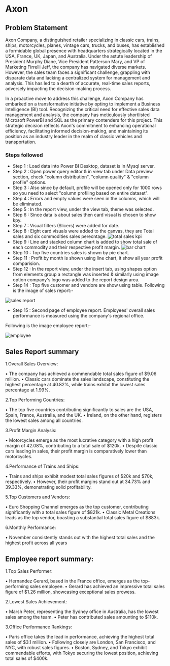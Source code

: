 
# Axon



## Problem Statement

Axon Company, a distinguished retailer specializing in classic cars, trains, ships, motorcycles, planes, vintage cars, 
trucks, and buses, has established a formidable global presence with headquarters strategically located in the 
USA, France, UK, Japan, and Australia. Under the astute leadership of President Murphy Diane, Vice President 
Patterson Mary, and VP of Marketing Firrelli Jeff, the company has navigated diverse markets. However, the sales 
team faces a significant challenge, grappling with disparate data and lacking a centralized system for 
management and analysis. This has led to a dearth of accurate, real-time sales reports, adversely impacting the 
decision-making process.

In a proactive move to address this challenge, Axon Company has embarked on a transformative initiative by 
opting to implement a Business Intelligence (BI) tool. Recognizing the critical need for effective sales data 
management and analysis, the company has meticulously shortlisted Microsoft PowerBI and SQL as the primary 
contenders for this project. This strategic decision reflects Axon's commitment to enhancing operational 
efficiency, facilitating informed decision-making, and maintaining its position as an industry leader in the realm 
of classic vehicles and transportation.



### Steps followed 

- Step 1 : Load data into Power BI Desktop, dataset is in Mysql server.
- Step 2 : Open power query editor & in view tab under Data preview section, check "column distribution", "column quality" & "column profile" options.
- Step 3 : Also since by default, profile will be opened only for 1000 rows so you need to select "column profiling based on entire dataset".
- Step 4 : Errors and empty values were seen in the columns, which will be eliminated.
- Step 5 : In the report view, under the view tab, theme was selected.
- Step 6 : Since data is about sales then card visual is chosen to show kpy. 
- Step 7 : Visual filters (Slicers) were added for date.
- Step 8 : Eight card visuals were added to the canvas, they are Total sales and six commodities sales perecntage.
![total sales kpi](https://github.com/aniketpawar123/Project-Axon/assets/123149177/0f6771eb-8b6f-47a3-8eed-c62a02cacccf)
- Step 9 : Line and stacked column chart is added to show total sale of each commodity and their respective profit margin.
![bar chart](https://github.com/aniketpawar123/Project-Axon/assets/123149177/4de51011-ded4-4d6d-83ef-0d60e60af8c2) 
- Step 10 : Top five countries sales is shown by pie chart.
- Step 11 : Profit by month is shown using line chart, it show all year profit comparision.
- Step 12 : In the report view, under the insert tab, using shapes option from elements group a rectangle was inserted & similarly using image option company's logo was added to the report design area. 
- Step 14 : Top five customer and vendore are show using table.
Following is the image of sales report:-

![sales report](https://github.com/aniketpawar123/Project-Axon/assets/123149177/e25a9c36-c521-4d9a-9ef0-730c3f98e3f0)
        
- Step 15 : Second page of employee report. Employees' overall sales performance is measured using the company's regional office.

Following is the image employee report:-

![employee](https://github.com/aniketpawar123/Project-Axon/assets/123149177/92a4fbd7-5311-4b62-b012-d9ee8be8309a)

## Sales Report summary

1.Overall Sales Overview:

• The company has achieved a commendable total sales figure of $9.06 million.
• Classic cars dominate the sales landscape, constituting the highest percentage at 40.82%, while trains exhibit the lowest sales 
percentage at 1.99%.

2.Top Performing Countries:

• The top five countries contributing significantly to sales are the USA, Spain, 
 France, Australia, and the UK.
• Ireland, on the other hand, registers the lowest sales among all countries.

3.Profit Margin Analysis:

• Motorcycles emerge as the most lucrative category with a high profit margin of 42.08%, contributing to a total sale of $120k.
• Despite classic cars leading in sales, their profit margin is comparatively lower than motorcycles.

4.Performance of Trains and Ships:

• Trains and ships exhibit modest total sales figures of $20k and $70k, respectively.
• However, their profit margins stand out at 34.73% and 39.33%, demonstrating solid profitability.

5.Top Customers and Vendors:

• Euro Shopping Channel emerges as the top customer, contributing significantly with a total sales figure of $821k.
• Classic Metal Creations leads as the top vendor, boasting a substantial total sales figure of $883k.

6.Monthly Performance:

• November consistently stands out with the highest total sales and the highest profit across all years

## Employee report summary:

1.Top Sales Performer:

• Hernandez Gerard, based in the France office, emerges as the top-performing sales employee.
• Gerard has achieved an impressive total sales figure of $1.26 million, showcasing exceptional sales 
prowess.

2.Lowest Sales Achievement:

• Marsh Peter, representing the Sydney office in Australia,
 has the lowest sales among the team.
• Peter has contributed sales amounting to $110k.

3.Office Performance Rankings:

• Paris office takes the lead in performance, achieving the highest total sales of $3.1 million.
• Following closely are London, San Francisco, and NYC, with robust sales figures.
• Boston, Sydney, and Tokyo exhibit commendable efforts, with Tokyo securing the lowest position, 
achieving total sales of $400k.
